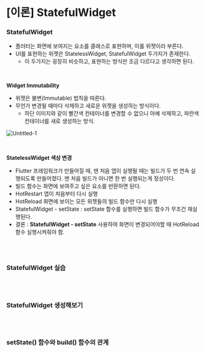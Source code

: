 # [이론] StatefulWidget

### StatefulWidget

- 플러터는 화면에 보여지는 요소를 클래스로 표현하며, 이를 위젯이라 부른다.
- UI를 표현하는 위젯은 StatelessWidget, StatefulWidget 두가지가 존재한다.
    - 이 두가지는 굉장히 비슷하고, 표현하는 방식만 조금 다르다고 생각하면 된다.

<br>

**Widget Immutability**

- 위젯은 불변(Immutable) 법칙을 따른다.
- 무언가 변경될 때마다 삭제하고 새로운 위젯을 생성하는 방식이다.
    - 하단 이미지와 같이 빨간색 컨테이너를 변경할 수 없으니 아예 삭제하고, 파란색 컨테이너를 새로 생성하는 방식.

![Untitled-1](https://github.com/user-attachments/assets/b852f816-d042-454b-a70b-b638660f0b5a)

<br>

**StatelessWidget 색상 변경**

- Flutter 프레임워크가 만들어질 때, 맨 처음 앱이 실행될 때는 빌드가 두 번 연속 실행되도록 만들어졌다. 맨 처음 빌드가 아니면 한 번 실행되는게 정상이다.
- 빌드 함수는 화면에 보여주고 싶은 요소를 반환하면 된다.
- HotRestart 앱이 처음부터 다시 실행
- HotReload 화면에 보이는 모든 위젯들의 빌드 함수만 다시 실행
- StatefulWidget - setState : setState 함수를 실행하면 빌드 함수가 무조건 재실행된다.
- 결론 : **StatefulWidget - setState** 사용하여 화면이 변경되어야할 때 HotReload 함수 실행시켜줘야 함.

<br>
<br>

### StatefulWidget 실습

<br>
<br>

### StatefulWidget 생성해보기

<br>
<br>

### setState() 함수와 build() 함수의 관계

<br>
<br>